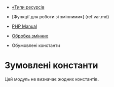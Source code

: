 - [«Типи ресурсів](var.resources.md)
- [Функції для роботи зі змінними»] (ref.var.md)

- [PHP Manual](index.md)
- [Обробка змінних](book.var.md)
- Обумовлені константи

# Зумовлені константи

Цей модуль не визначає жодних константів.
